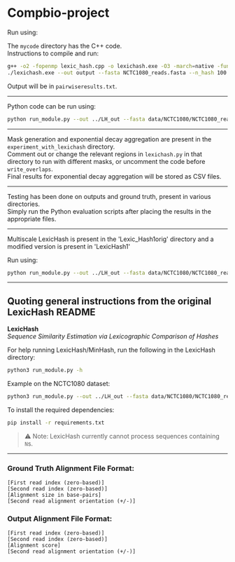 # Compbio-project

Run using:

The `mycode` directory has the C++ code.  
Instructions to compile and run:

```bash
g++ -o2 -fopenmp lexic_hash.cpp -o lexichash.exe -O3 -march=native -funroll-loops
./lexichash.exe --out output --fasta NCTC1080_reads.fasta --n_hash 100 --alpha 1 --n_cpu 8
```

Output will be in `pairwiseresults.txt`.

---

Python code can be run using:

```bash
python run_module.py --out ../LH_out --fasta data/NCTC1080/NCTC1080_reads.fasta.gz --n_hash 500 --alpha 1
```

---

Mask generation and exponential decay aggregation are present in the `experiment_with_lexichash` directory.  
Comment out or change the relevant regions in `lexichash.py` in that directory to run with different masks, or uncomment the code before `write_overlaps`.  
Final results for exponential decay aggregation will be stored as CSV files.

---



Testing has been done on outputs and ground truth, present in various directories.  
Simply run the Python evaluation scripts after placing the results in the appropriate files.

---

Multiscale LexicHash is present in the 'Lexic_Hash1orig' directory and a modified version is present in 'LexicHash1'

Run using:

```bash
python run_module.py --out ../LH_out --fasta data/NCTC1080/NCTC1080_reads.fasta.gz --no_rc
```


---

## Quoting general instructions from the original LexicHash README

**LexicHash**  
*Sequence Similarity Estimation via Lexicographic Comparison of Hashes*

For help running LexicHash/MinHash, run the following in the LexicHash directory:

```bash
python3 run_module.py -h
```

Example on the NCTC1080 dataset:

```bash
python3 run_module.py --out ../LH_out --fasta data/NCTC1080/NCTC1080_reads.fasta.gz --n_hash 100 --max_k 32
```

To install the required dependencies:

```bash
pip install -r requirements.txt
```

> ⚠️ Note: LexicHash currently cannot process sequences containing `N`s.

---

### Ground Truth Alignment File Format:

```
[First read index (zero-based)]  
[Second read index (zero-based)]  
[Alignment size in base-pairs]  
[Second read alignment orientation (+/-)]
```

### Output Alignment File Format:

```
[First read index (zero-based)]  
[Second read index (zero-based)]  
[Alignment score]  
[Second read alignment orientation (+/-)]
```
